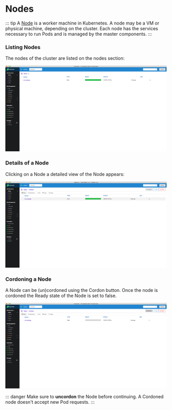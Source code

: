 # Nodes

::: tip
A [Node](https://kubernetes.io/docs/concepts/architecture/nodes/) is a worker machine in Kubernetes. A node may be a VM or physical machine, depending on the cluster. Each node has the services necessary to run Pods and is managed by the master components.
:::

### Listing Nodes

The nodes of the cluster are listed on the nodes section:

![Nodes: Visualizing a minikube cluster](../images/nodes.png)

### Details of a Node

Clicking on a Node a detailed view of the Node appears:

![Node Details: Minikube](../images/node-view.png)

### Cordoning a Node

A Node can be \(un\)cordoned using the Cordon button. Once the node is cordoned the Ready state of the Node is set to false.

![Node Details: Cordoned Minikube](../images/cordon-node.png)

::: danger
Make sure to **uncordon** the Node before continuing. A Cordoned node doesn't accept new Pod requests.
:::


